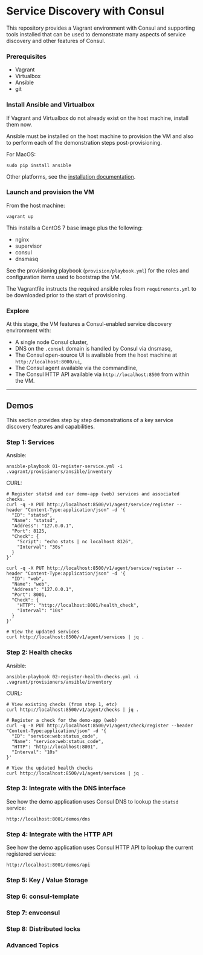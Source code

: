 # Service Discovery with Consul

This repository provides a Vagrant environment with Consul and supporting tools
installed that can be used to demonstrate many aspects of service discovery and
other features of Consul.


### Prerequisites
* Vagrant
* Virtualbox
* Ansible
* git


### Install Ansible and Virtualbox

If Vagrant and Virtualbox do not already exist on the host machine, install them now.

Ansible must be installed on the host machine to provision the VM and also to perform
each of the demonstration steps post-provisioning.

For MacOS:
```
sudo pip install ansible
```

Other platforms, see the [installation documentation](http://docs.ansible.com/ansible/intro_installation.html).


### Launch and provision the VM

From the host machine:
```
vagrant up
```

This installs a CentOS 7 base image plus the following:
* nginx
* supervisor
* consul
* dnsmasq

See the provisioning playbook (`provision/playbook.yml`) for the roles and configuration items
used to bootstrap the VM.

The Vagrantfile instructs the required ansible roles from `requirements.yml` to be downloaded
prior to the start of provisioning.


### Explore

At this stage, the VM features a Consul-enabled service discovery environment with:
* A single node Consul cluster,
* DNS on the `.consul` domain is handled by Consul via dnsmasq,
* The Consul open-source UI is available from the host machine at `http://localhost:8000/ui`,
* The Consul agent available via the commandline,
* The Consul HTTP API available via `http://localhost:8500` from within the VM.

<hr/>

## Demos

This section provides step by step demonstrations of a key service discovery features and
capabilities.


### Step 1: Services

Ansible:
```
ansible-playbook 01-register-service.yml -i .vagrant/provisioners/ansible/inventory
```

CURL:
```
# Register statsd and our demo-app (web) services and associated checks.
curl -q -X PUT http://localhost:8500/v1/agent/service/register --header "Content-Type:application/json" -d '{
  "ID": "statsd",
  "Name": "statsd",
  "Address": "127.0.0.1",
  "Port": 8125,
  "Check": {
    "Script": "echo stats | nc localhost 8126",
    "Interval": "30s"
  }
}'

curl -q -X PUT http://localhost:8500/v1/agent/service/register --header "Content-Type:application/json" -d '{
  "ID": "web",
  "Name": "web",
  "Address": "127.0.0.1",
  "Port": 8001,
  "Check": {
    "HTTP": "http://localhost:8001/health_check",
    "Interval": "10s"
  }
}'

# View the updated services
curl http://localhost:8500/v1/agent/services | jq .
```


### Step 2: Health checks

Ansible:
```
ansible-playbook 02-register-health-checks.yml -i .vagrant/provisioners/ansible/inventory
```

CURL:
```
# View existing checks (from step 1, etc)
curl http://localhost:8500/v1/agent/checks | jq .

# Register a check for the demo-app (web)
curl -q -X PUT http://localhost:8500/v1/agent/check/register --header "Content-Type:application/json" -d '{
  "ID": "service:web:status_code",
  "Name": "service:web:status_code",
  "HTTP": "http://localhost:8001",
  "Interval": "10s"
}'

# View the updated health checks
curl http://localhost:8500/v1/agent/services | jq .
```


### Step 3: Integrate with the DNS interface

See how the demo application uses Consul DNS to lookup the `statsd` service:
```
http://localhost:8001/demos/dns
```


### Step 4: Integrate with the HTTP API

See how the demo application uses Consul HTTP API to lookup the current registered services:
```
http://localhost:8001/demos/api
```


### Step 5: Key / Value Storage


### Step 6: consul-template


### Step 7: envconsul


### Step 8: Distributed locks


### Advanced Topics
